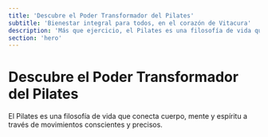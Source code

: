 ```yaml
---
title: 'Descubre el Poder Transformador del Pilates'
subtitle: 'Bienestar integral para todos, en el corazón de Vitacura'
description: 'Más que ejercicio, el Pilates es una filosofía de vida que conecta cuerpo, mente y espíritu. Descubre cómo este método centenario puede transformar tu bienestar.'
section: 'hero'
---
```


# Descubre el Poder Transformador del Pilates

El Pilates es una filosofía de vida que conecta cuerpo, mente y espíritu a través de movimientos conscientes y precisos.
